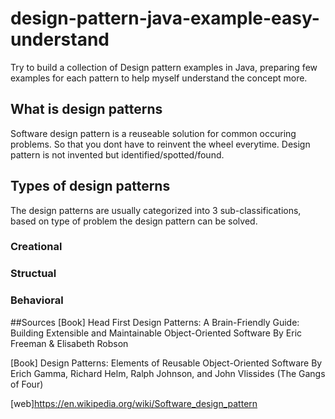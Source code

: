 # design-pattern-java-example-easy-understand
Try to build a collection of Design pattern examples in Java, preparing few examples for each pattern to help myself understand the concept more.

## What is design patterns
Software design pattern is a reuseable solution for common occuring problems. So that you dont have to reinvent the wheel everytime. 
Design pattern is not invented but identified/spotted/found.
 
## Types of design patterns
The design patterns are usually categorized into 3  sub-classifications, based on type of problem the design pattern can be solved. 

### Creational
### Structual
### Behavioral


##Sources
[Book] Head First Design Patterns: A Brain-Friendly Guide: Building Extensible and Maintainable Object-Oriented Software
By Eric Freeman & Elisabeth Robson

[Book] Design Patterns: Elements of Reusable Object-Oriented Software 
By Erich Gamma, Richard Helm, Ralph Johnson, and John Vlissides (The Gangs of Four)

[web]https://en.wikipedia.org/wiki/Software_design_pattern

